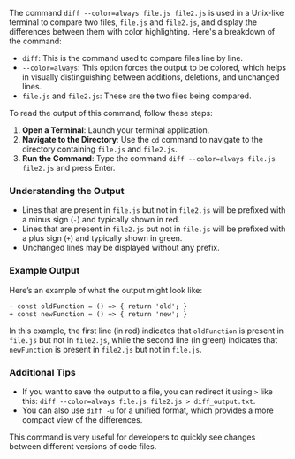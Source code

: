 The command `diff --color=always file.js file2.js` is used in a Unix-like terminal to compare two files, `file.js` and `file2.js`, and display the differences between them with color highlighting. Here's a breakdown of the command:

- `diff`: This is the command used to compare files line by line.
- `--color=always`: This option forces the output to be colored, which helps in visually distinguishing between additions, deletions, and unchanged lines.
- `file.js` and `file2.js`: These are the two files being compared.

To read the output of this command, follow these steps:

1. **Open a Terminal**: Launch your terminal application.
2. **Navigate to the Directory**: Use the `cd` command to navigate to the directory containing `file.js` and `file2.js`.
3. **Run the Command**: Type the command `diff --color=always file.js file2.js` and press Enter.

### Understanding the Output

- Lines that are present in `file.js` but not in `file2.js` will be prefixed with a minus sign (`-`) and typically shown in red.
- Lines that are present in `file2.js` but not in `file.js` will be prefixed with a plus sign (`+`) and typically shown in green.
- Unchanged lines may be displayed without any prefix.

### Example Output

Here’s an example of what the output might look like:

```
- const oldFunction = () => { return 'old'; }
+ const newFunction = () => { return 'new'; }
```

In this example, the first line (in red) indicates that `oldFunction` is present in `file.js` but not in `file2.js`, while the second line (in green) indicates that `newFunction` is present in `file2.js` but not in `file.js`.

### Additional Tips

- If you want to save the output to a file, you can redirect it using `>` like this: `diff --color=always file.js file2.js > diff_output.txt`.
- You can also use `diff -u` for a unified format, which provides a more compact view of the differences.

This command is very useful for developers to quickly see changes between different versions of code files.